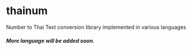 # thainum
Number to Thai Text conversion library implemented in various languages

##### More language will be added soon.

